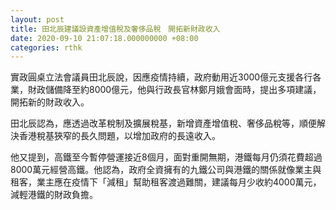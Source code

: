 ```yaml
---
layout: post
title: 田北辰建議設資產增值稅及奢侈品稅　開拓新財政收入
date: 2020-09-10 21:07:18.000000000 +08:00
categories: rthk
---
```


實政圓桌立法會議員田北辰說，因應疫情持續，政府動用近3000億元支援各行各業，財政儲備降至約8000億元，他與行政長官林鄭月娥會面時，提出多項建議，開拓新的財政收入。

田北辰認為，應透過改革稅制及擴展稅基，新增資產增值稅、奢侈品稅等，順便解決香港稅基狹窄的長久問題，以增加政府的長遠收入。

他又提到，高鐵至今暫停營運接近8個月，面對重開無期，港鐵每月仍須花費超過8000萬元經營高鐵。他認為，政府全資擁有的九鐵公司與港鐵的關係就像業主與租客，業主應在疫情下「減租」幫助租客渡過難關，建議每月少收約4000萬元，減輕港鐵的財政負擔。
